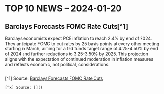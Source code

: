 # TOP 10 NEWS – 2024-01-20

## Barclays Forecasts FOMC Rate Cuts[^1]

Barclays economists expect PCE inflation to reach 2.4% by end of 2024. They anticipate FOMC to cut rates by 25 basis points at every other meeting starting in March, aiming for a fed funds target range of 4.25-4.50% by end of 2024 and further reductions to 3.25-3.50% by 2025. This projection aligns with the expectation of continued moderation in inflation measures and reflects economic, not political, considerations.

## 



[^1] Source: [Barclays Forecasts FOMC Rate Cuts](https://www.investing.com/news/stock-market-news/barclays-makes-a-change-in-its-fed-call-now-sees-cuts-starting-in-march-3273792)

```
[^x] Source: []()
```

